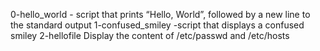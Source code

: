 0-hello_world - script that prints “Hello, World”, followed by a new line to the standard output
1-confused_smiley -script that displays a confused smiley
2-hellofile
Display the content of /etc/passwd and /etc/hosts
